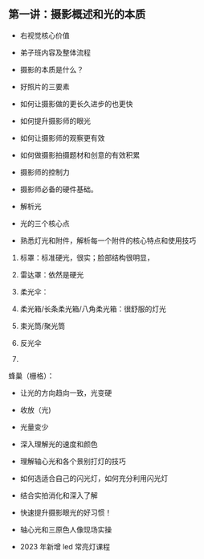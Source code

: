 ## 第一讲：摄影概述和光的本质


- 右视觉核心价值

- 弟子班内容及整体流程

- 摄影的本质是什么？

- 好照片的三要素

- 如何让摄影做的更长久进步的也更快

- 如何提升摄影师的眼光

- 如何让摄影师的观察更有效



- 如何做摄影拍摄题材和创意的有效积累



- 摄影师的控制力



- 摄影师必备的硬件基础。



- 解析光



- 光的三个核心点



- 熟悉灯光和附件，解析每一个附件的核心特点和使用技巧

1. 标罩：标准硬光，很实；脸部结构很明显，

2. 雷达罩：依然是硬光

3. 柔光伞：

4. 柔光箱/长条柔光箱/八角柔光箱：很舒服的灯光

5. 束光筒/聚光筒

6. 反光伞

7. 

蜂巢（栅格）：
- 让光的方向趋向一致，光变硬
- 收放（光)
- 光量变少


- 深入理解光的速度和颜色



- 理解轴心光和各个景别打灯的技巧



- 如何选适合自己的闪光灯，如何充分利用闪光灯



- 结合实拍消化和深入了解



- 快速提升摄影眼光的好习惯！



- 轴心光和三原色人像现场实操 



- 2023 年新增 led 常亮灯课程
